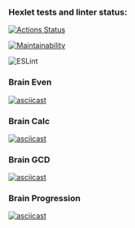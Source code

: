### Hexlet tests and linter status:
[![Actions Status](https://github.com/ro1gr/backend-project-lvl1/workflows/hexlet-check/badge.svg)](https://github.com/ro1gr/backend-project-lvl1/actions)

[![Maintainability](https://api.codeclimate.com/v1/badges/a99a88d28ad37a79dbf6/maintainability)](https://codeclimate.com/github/codeclimate/codeclimate/maintainability)

![ESLint](https://github.com/ro1gr/backend-project-lvl1/workflows/ESLint/badge.svg)

### Brain Even

[![asciicast](https://asciinema.org/a/ph0lqg7WhyB2cjtO0ljfa4wLg.svg)](https://asciinema.org/a/ph0lqg7WhyB2cjtO0ljfa4wLg)

### Brain Calc

[![asciicast](https://asciinema.org/a/dhSfuS8BemNB79gjDbIETa6gu.svg)](https://asciinema.org/a/dhSfuS8BemNB79gjDbIETa6gu)

### Brain GCD

[![asciicast](https://asciinema.org/a/zpzZgty8PKeAI1WjO8Mfa3snB.svg)](https://asciinema.org/a/zpzZgty8PKeAI1WjO8Mfa3snB)

### Brain Progression

[![asciicast](https://asciinema.org/a/Qzg8Y78dO1xFdMOiHZnpgqy0H.svg)](https://asciinema.org/a/Qzg8Y78dO1xFdMOiHZnpgqy0H)
